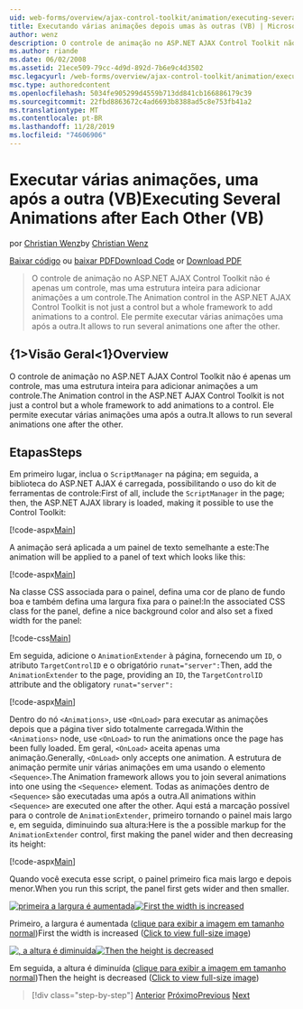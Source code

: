 ```yaml
---
uid: web-forms/overview/ajax-control-toolkit/animation/executing-several-animations-after-each-other-vb
title: Executando várias animações depois umas às outras (VB) | Microsoft Docs
author: wenz
description: O controle de animação no ASP.NET AJAX Control Toolkit não é apenas um controle, mas uma estrutura inteira para adicionar animações a um controle. Ele permite executar o servidor...
ms.author: riande
ms.date: 06/02/2008
ms.assetid: 21ece509-79cc-4d9d-892d-7b6e9c4d3502
msc.legacyurl: /web-forms/overview/ajax-control-toolkit/animation/executing-several-animations-after-each-other-vb
msc.type: authoredcontent
ms.openlocfilehash: 5034fe905299d4559b713dd841cb166886179c39
ms.sourcegitcommit: 22fbd8863672c4ad6693b8388ad5c8e753fb41a2
ms.translationtype: MT
ms.contentlocale: pt-BR
ms.lasthandoff: 11/28/2019
ms.locfileid: "74606906"
---
```

# <a name="executing-several-animations-after-each-other-vb"></a><span data-ttu-id="38d00-104">Executar várias animações, uma após a outra (VB)</span><span class="sxs-lookup"><span data-stu-id="38d00-104">Executing Several Animations after Each Other (VB)</span></span>

<span data-ttu-id="38d00-105">por [Christian Wenz](https://github.com/wenz)</span><span class="sxs-lookup"><span data-stu-id="38d00-105">by [Christian Wenz](https://github.com/wenz)</span></span>

<span data-ttu-id="38d00-106">[Baixar código](https://download.microsoft.com/download/f/9/a/f9a26acd-8df4-4484-8a18-199e4598f411/Animation3.vb.zip) ou [baixar PDF](https://download.microsoft.com/download/6/7/1/6718d452-ff89-4d3f-a90e-c74ec2d636a3/animation3VB.pdf)</span><span class="sxs-lookup"><span data-stu-id="38d00-106">[Download Code](https://download.microsoft.com/download/f/9/a/f9a26acd-8df4-4484-8a18-199e4598f411/Animation3.vb.zip) or [Download PDF](https://download.microsoft.com/download/6/7/1/6718d452-ff89-4d3f-a90e-c74ec2d636a3/animation3VB.pdf)</span></span>

> <span data-ttu-id="38d00-107">O controle de animação no ASP.NET AJAX Control Toolkit não é apenas um controle, mas uma estrutura inteira para adicionar animações a um controle.</span><span class="sxs-lookup"><span data-stu-id="38d00-107">The Animation control in the ASP.NET AJAX Control Toolkit is not just a control but a whole framework to add animations to a control.</span></span> <span data-ttu-id="38d00-108">Ele permite executar várias animações uma após a outra.</span><span class="sxs-lookup"><span data-stu-id="38d00-108">It allows to run several animations one after the other.</span></span>

## <a name="overview"></a><span data-ttu-id="38d00-109">{1&gt;Visão Geral&lt;1}</span><span class="sxs-lookup"><span data-stu-id="38d00-109">Overview</span></span>

<span data-ttu-id="38d00-110">O controle de animação no ASP.NET AJAX Control Toolkit não é apenas um controle, mas uma estrutura inteira para adicionar animações a um controle.</span><span class="sxs-lookup"><span data-stu-id="38d00-110">The Animation control in the ASP.NET AJAX Control Toolkit is not just a control but a whole framework to add animations to a control.</span></span> <span data-ttu-id="38d00-111">Ele permite executar várias animações uma após a outra.</span><span class="sxs-lookup"><span data-stu-id="38d00-111">It allows to run several animations one after the other.</span></span>

## <a name="steps"></a><span data-ttu-id="38d00-112">Etapas</span><span class="sxs-lookup"><span data-stu-id="38d00-112">Steps</span></span>

<span data-ttu-id="38d00-113">Em primeiro lugar, inclua o `ScriptManager` na página; em seguida, a biblioteca do ASP.NET AJAX é carregada, possibilitando o uso do kit de ferramentas de controle:</span><span class="sxs-lookup"><span data-stu-id="38d00-113">First of all, include the `ScriptManager` in the page; then, the ASP.NET AJAX library is loaded, making it possible to use the Control Toolkit:</span></span>

[!code-aspx[Main](executing-several-animations-after-each-other-vb/samples/sample1.aspx)]

<span data-ttu-id="38d00-114">A animação será aplicada a um painel de texto semelhante a este:</span><span class="sxs-lookup"><span data-stu-id="38d00-114">The animation will be applied to a panel of text which looks like this:</span></span>

[!code-aspx[Main](executing-several-animations-after-each-other-vb/samples/sample2.aspx)]

<span data-ttu-id="38d00-115">Na classe CSS associada para o painel, defina uma cor de plano de fundo boa e também defina uma largura fixa para o painel:</span><span class="sxs-lookup"><span data-stu-id="38d00-115">In the associated CSS class for the panel, define a nice background color and also set a fixed width for the panel:</span></span>

[!code-css[Main](executing-several-animations-after-each-other-vb/samples/sample3.css)]

<span data-ttu-id="38d00-116">Em seguida, adicione o `AnimationExtender` à página, fornecendo um `ID`, o atributo `TargetControlID` e o obrigatório `runat="server":`</span><span class="sxs-lookup"><span data-stu-id="38d00-116">Then, add the `AnimationExtender` to the page, providing an `ID`, the `TargetControlID` attribute and the obligatory `runat="server":`</span></span>

[!code-aspx[Main](executing-several-animations-after-each-other-vb/samples/sample4.aspx)]

<span data-ttu-id="38d00-117">Dentro do nó `<Animations>`, use `<OnLoad>` para executar as animações depois que a página tiver sido totalmente carregada.</span><span class="sxs-lookup"><span data-stu-id="38d00-117">Within the `<Animations>` node, use `<OnLoad>` to run the animations once the page has been fully loaded.</span></span> <span data-ttu-id="38d00-118">Em geral, `<OnLoad>` aceita apenas uma animação.</span><span class="sxs-lookup"><span data-stu-id="38d00-118">Generally, `<OnLoad>` only accepts one animation.</span></span> <span data-ttu-id="38d00-119">A estrutura de animação permite unir várias animações em uma usando o elemento `<Sequence>`.</span><span class="sxs-lookup"><span data-stu-id="38d00-119">The Animation framework allows you to join several animations into one using the `<Sequence>` element.</span></span> <span data-ttu-id="38d00-120">Todas as animações dentro de `<Sequence>` são executadas uma após a outra.</span><span class="sxs-lookup"><span data-stu-id="38d00-120">All animations within `<Sequence>` are executed one after the other.</span></span> <span data-ttu-id="38d00-121">Aqui está a marcação possível para o controle de `AnimationExtender`, primeiro tornando o painel mais largo e, em seguida, diminuindo sua altura:</span><span class="sxs-lookup"><span data-stu-id="38d00-121">Here is the a possible markup for the `AnimationExtender` control, first making the panel wider and then decreasing its height:</span></span>

[!code-aspx[Main](executing-several-animations-after-each-other-vb/samples/sample5.aspx)]

<span data-ttu-id="38d00-122">Quando você executa esse script, o painel primeiro fica mais largo e depois menor.</span><span class="sxs-lookup"><span data-stu-id="38d00-122">When you run this script, the panel first gets wider and then smaller.</span></span>

<span data-ttu-id="38d00-123">[![primeira a largura é aumentada](executing-several-animations-after-each-other-vb/_static/image2.png)](executing-several-animations-after-each-other-vb/_static/image1.png)</span><span class="sxs-lookup"><span data-stu-id="38d00-123">[![First the width is increased](executing-several-animations-after-each-other-vb/_static/image2.png)](executing-several-animations-after-each-other-vb/_static/image1.png)</span></span>

<span data-ttu-id="38d00-124">Primeiro, a largura é aumentada ([clique para exibir a imagem em tamanho normal](executing-several-animations-after-each-other-vb/_static/image3.png))</span><span class="sxs-lookup"><span data-stu-id="38d00-124">First the width is increased ([Click to view full-size image](executing-several-animations-after-each-other-vb/_static/image3.png))</span></span>

<span data-ttu-id="38d00-125">[![, a altura é diminuída](executing-several-animations-after-each-other-vb/_static/image5.png)](executing-several-animations-after-each-other-vb/_static/image4.png)</span><span class="sxs-lookup"><span data-stu-id="38d00-125">[![Then the height is decreased](executing-several-animations-after-each-other-vb/_static/image5.png)](executing-several-animations-after-each-other-vb/_static/image4.png)</span></span>

<span data-ttu-id="38d00-126">Em seguida, a altura é diminuída ([clique para exibir a imagem em tamanho normal](executing-several-animations-after-each-other-vb/_static/image6.png))</span><span class="sxs-lookup"><span data-stu-id="38d00-126">Then the height is decreased ([Click to view full-size image](executing-several-animations-after-each-other-vb/_static/image6.png))</span></span>

> [!div class="step-by-step"]
> <span data-ttu-id="38d00-127">[Anterior](executing-several-animations-at-the-same-time-vb.md)
> [Próximo](animation-depending-on-a-condition-vb.md)</span><span class="sxs-lookup"><span data-stu-id="38d00-127">[Previous](executing-several-animations-at-the-same-time-vb.md)
[Next](animation-depending-on-a-condition-vb.md)</span></span>
